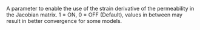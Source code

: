A parameter to enable the use of the strain derivative of the permeability in the Jacobian matrix.
1 = ON, 0 = OFF (Default), values in between may result in better convergence for some models.
